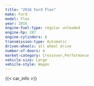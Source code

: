 ```yaml
---
title: "2016 Ford Flex"
make: Ford
model: Flex
year: 2016
engine-fuel-type: regular unleaded
engine-hp: 287
engine-cylinders: 6
transmission-type: Automatic
driven-wheels: all wheel drive
number-of-doors: 4
market-category: Crossover,Performance
vehicle-size: Large
vehicle-style: Wagon
---
```


{{< car_info >}}
